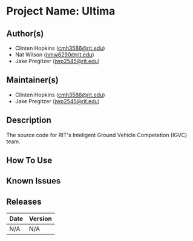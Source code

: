 # Project Name: Ultima

## Author(s)
- Clinten Hopkins (cmh3586@rit.edu)
- Nat Wilson (nmw6290@rit.edu)
- Jake Pregitzer (jwp2545@rit.edu)

## Maintainer(s)
- Clinten Hopkins (cmh3586@rit.edu)
- Jake Pregitzer (jwp2545@rit.edu)

## Description
The source code for RIT's Inteligent Ground Vehicle Competetion (IGVC) team.

## How To Use

## Known Issues

## Releases

|   Date   | Version |
|----------|---------|
| N/A |   N/A  |
